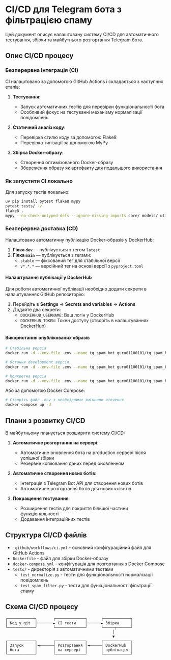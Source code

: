 # CI/CD для Telegram бота з фільтрацією спаму

Цей документ описує налаштовану систему CI/CD для автоматичного тестування, збірки та майбутнього розгортання Telegram бота.

## Опис CI/CD процесу

### Безперервна Інтеграція (CI)

CI налаштовано за допомогою GitHub Actions і складається з наступних етапів:

1. **Тестування**:
   - Запуск автоматичних тестів для перевірки функціональності бота
   - Особливий фокус на тестуванні механізму нормалізації повідомлень

2. **Статичний аналіз коду**:
   - Перевірка стилю коду за допомогою Flake8
   - Перевірка типізації за допомогою MyPy

3. **Збірка Docker-образу**:
   - Створення оптимізованого Docker-образу
   - Збереження образу як артефакту для подальшого використання

### Як запустити CI локально

Для запуску тестів локально:

```bash
uv pip install pytest flake8 mypy
pytest tests/ -v
flake8 .
mypy --no-check-untyped-defs --ignore-missing-imports core/ models/ utils/ main.py
```

### Безперервна доставка (CD)

Налаштовано автоматичну публікацію Docker-образів у DockerHub:

1. **Гілка `dev`** — публікується з тегом `latest`
2. **Гілка `main`** — публікується з тегами:
   - `stable` — фіксований тег для стабільної версії
   - `v*.*.*` — версійний тег на основі версії з `pyproject.toml`

#### Налаштування публікації у DockerHub

Для роботи автоматичної публікації необхідно додати секрети в налаштуваннях GitHub репозиторію:

1. Перейдіть в **Settings** → **Secrets and variables** → **Actions**
2. Додайте два секрети:
   - `DOCKERHUB_USERNAME`: Ваш логін у DockerHub
   - `DOCKERHUB_TOKEN`: Токен доступу (створіть в налаштуваннях DockerHub)

#### Використання опублікованих образів

```bash
# Стабільна версія
docker run -d --env-file .env --name tg_spam_bot guru01100101/tg_spam_bot:stable

# Остання development версія
docker run -d --env-file .env --name tg_spam_bot guru01100101/tg_spam_bot:latest

# Конкретна версія
docker run -d --env-file .env --name tg_spam_bot guru01100101/tg_spam_bot:v1.0.0
```

Або за допомогою Docker Compose:

```bash
# Створіть файл .env з необхідними змінними оточення
docker-compose up -d
```

## Плани з розвитку CI/CD

В майбутньому планується розширити систему CI/CD:

1. **Автоматичне розгортання на сервері**:
   - Автоматичне оновлення бота на production сервері після успішної збірки
   - Резервне копіювання даних перед оновленням

2. **Автоматичне створення нових ботів**:
   - Інтеграція з Telegram Bot API для створення нових ботів
   - Автоматичне розгортання ботів для нових клієнтів

3. **Покращення тестування**:
   - Розширення тестів для покриття більшої частини функціональності
   - Додавання інтеграційних тестів

## Структура CI/CD файлів

- `.github/workflows/ci.yml` - основний конфігураційний файл для GitHub Actions
- `Dockerfile` - файл для збірки Docker-образу
- `docker-compose.yml` - конфігурація для розгортання з Docker Compose
- `tests/` - директорія з автоматичними тестами
  - `test_normalize.py` - тести для функціональності нормалізації повідомлень
  - `test_spam_filter.py` - тести для функціональності фільтрації спаму

## Схема CI/CD процесу

```ascii
┌────────────┐       ┌─────────────┐      ┌────────────┐
│ Код у git  │───────► CI тести    │──────► Збірка     │
└────────────┘       └─────────────┘      └─────┬──────┘
                                               │
                                               ▼
┌────────────┐       ┌─────────────┐      ┌────────────┐
│ Запуск     │◄──────┤ Розгортання │◄─────┤ DockerHub  │
│ бота       │       │ на сервері  │      │ публікація │
└────────────┘       └─────────────┘      └────────────┘
```
